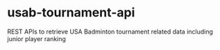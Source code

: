 # usab-tournament-api
REST APIs to retrieve USA Badminton tournament related data including junior player ranking

